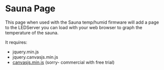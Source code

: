 Sauna Page
==========

This page when used with the Sauna temp/humid firmware will add a page to the LEDServer you can load with your web browser to graph the temperature of the sauna.

It requires:
- jquery.min.js
- jquery.canvasjs.min.js
- [canvasjs.min.js](http://canvasjs.com/) (sorry- commercial with free trial)
